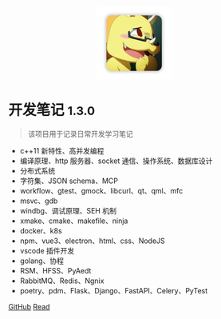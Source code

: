 <!-- _coverpage.md -->

<div style="text-align:center;"><img width= 150px src="image/logo.png" align="middle" /></div>

# 开发笔记 <small>1.3.0</small>

> 该项目用于记录日常开发学习笔记

- c++11 新特性、高并发编程
- 编译原理、http 服务器、socket 通信、操作系统、数据库设计
- 分布式系统
- 字符集、JSON schema、MCP
- workflow、gtest、gmock、libcurl、qt、qml、mfc
- msvc、gdb
- windbg、调试原理、SEH 机制
- xmake、cmake、makefile、ninja
- docker、k8s
- npm、vue3、electron、html、css、NodeJS
- vscode 插件开发
- golang、协程
- RSM、HFSS、PyAedt
- RabbitMQ、Redis、Ngnix
- poetry、pdm、Flask、Django、FastAPI、Celery、PyTest

[GitHub](https://github.com/spite-triangle)
[Read](./README.md)